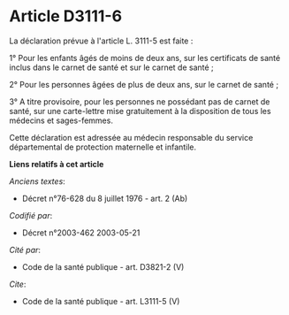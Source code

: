 # Article D3111-6

La déclaration prévue à l'article L. 3111-5 est faite : 

1° Pour les enfants âgés de moins de deux ans, sur les certificats de santé inclus dans le carnet de santé et sur le carnet
de santé ; 

2° Pour les personnes âgées de plus de deux ans, sur le carnet de santé ; 

3° A titre provisoire, pour les personnes ne possédant pas de carnet de santé, sur une carte-lettre mise gratuitement à la
disposition de tous les médecins et sages-femmes. 

Cette déclaration est adressée au médecin responsable du service départemental de protection maternelle et infantile.

**Liens relatifs à cet article**

_Anciens textes_:

  - Décret n°76-628 du 8 juillet 1976 - art. 2 (Ab)

_Codifié par_:

  - Décret n°2003-462 2003-05-21

_Cité par_:

  - Code de la santé publique - art. D3821-2 (V)

_Cite_:

  - Code de la santé publique - art. L3111-5 (V)
